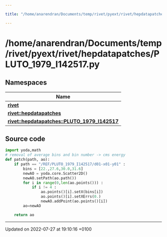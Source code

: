 ```yaml
---

title: "/home/anarendran/Documents/temp/rivet/pyext/rivet/hepdatapatches/PLUTO_1979_I142517.py"

---
```


# /home/anarendran/Documents/temp/rivet/pyext/rivet/hepdatapatches/PLUTO_1979_I142517.py



## Namespaces

| Name           |
| -------------- |
| **[rivet](http://example.org/namespaces/namespacerivet/)**  |
| **[rivet::hepdatapatches](http://example.org/namespaces/namespacerivet_1_1hepdatapatches/)**  |
| **[rivet::hepdatapatches::PLUTO_1979_I142517](http://example.org/namespaces/namespacerivet_1_1hepdatapatches_1_1pluto__1979__i142517/)**  |




## Source code

```python
import yoda,math
# removal of average bins and bin number -> cms energy
def patch(path, ao):
    if path == "/REF/PLUTO_1979_I142517/d01-x01-y01" :
        bins = [22.,27.6,30.0,31.6]
        newAO = yoda.core.Scatter2D()
        newAO.setPath(ao.path())
        for i in range(0,len(ao.points())) :
            if i != 4 :
                ao.points()[i].setX(bins[i])
                ao.points()[i].setXErrs(0.)
                newAO.addPoint(ao.points()[i])
        ao=newAO

    return ao
```


-------------------------------

Updated on 2022-07-27 at 19:10:16 +0100
